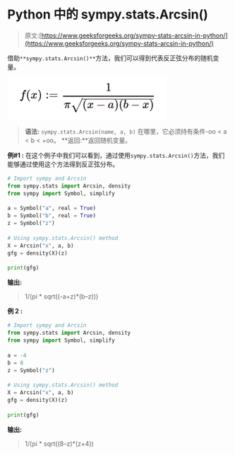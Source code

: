 # Python 中的 sympy.stats.Arcsin()

> 原文:[https://www.geeksforgeeks.org/sympy-stats-arcsin-in-python/](https://www.geeksforgeeks.org/sympy-stats-arcsin-in-python/)

借助`**sympy.stats.Arcsin()**`方法，我们可以得到代表反正弦分布的随机变量。

![](img/b7658dbdaed51795e06e713dff157ad0.png)

> **语法:** `sympy.stats.Arcsin(name, a, b)`
> 在哪里，它必须持有条件-oo < a < b < +oo。
> **返回:**返回随机变量。

**例#1 :**
在这个例子中我们可以看到，通过使用`sympy.stats.Arcsin()`方法，我们能够通过使用这个方法得到反正弦分布。

```py
# Import sympy and Arcsin
from sympy.stats import Arcsin, density
from sympy import Symbol, simplify

a = Symbol("a", real = True)
b = Symbol("b", real = True)
z = Symbol("z")

# Using sympy.stats.Arcsin() method
X = Arcsin("x", a, b)
gfg = density(X)(z)

print(gfg)
```

**输出:**

> 1/(pi * sqrt((-a+z)*(b–z)))

**例 2 :**

```py
# Import sympy and Arcsin
from sympy.stats import Arcsin, density
from sympy import Symbol, simplify

a = -4
b = 8
z = Symbol("z")

# Using sympy.stats.Arcsin() method
X = Arcsin("x", a, b)
gfg = density(X)(z)

print(gfg)
```

**输出:**

> 1/(pi * sqrt((8–z)*(z+4))